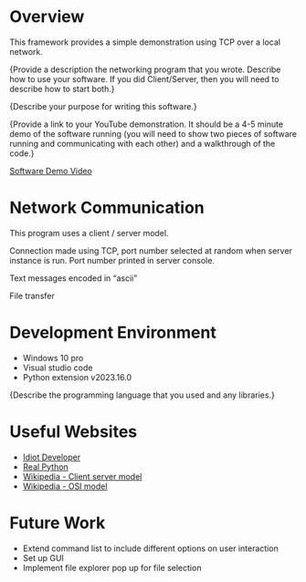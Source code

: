 # Overview

This framework provides a simple demonstration using TCP over a local network. 

{Provide a description the networking program that you wrote. Describe how to use your software.  If you did Client/Server, then you will need to describe how to start both.}

{Describe your purpose for writing this software.}

{Provide a link to your YouTube demonstration.  It should be a 4-5 minute demo of the software running (you will need to show two pieces of software running and communicating with each other) and a walkthrough of the code.}

[Software Demo Video](http://youtube.link.goes.here)

# Network Communication

This program uses a client / server model.

Connection made using TCP, port number selected at random when server instance is run. Port number printed in server console. 

Text messages encoded in “ascii”

File transfer 

# Development Environment

* Windows 10 pro
* Visual studio code
* Python extension v2023.16.0

{Describe the programming language that you used and any libraries.}

# Useful Websites

* [Idiot Developer](https://idiotdeveloper.com/large-file-transfer-using-tcp-socket-in-python/)
* [Real Python](https://realpython.com/python-sockets/)
* [Wikipedia - Client server model](https://en.wikipedia.org/wiki/Client%E2%80%93server_model)
* [Wikipedia - OSI model](https://en.wikipedia.org/wiki/OSI_model)

# Future Work

* Extend command list to include different options on user interaction
* Set up GUI
* Implement file explorer pop up for file selection



